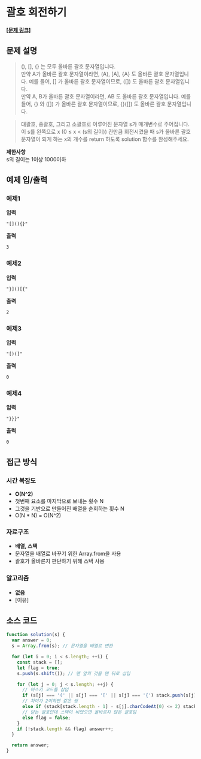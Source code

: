 # 괄호 회전하기

**[\[문제 링크\]](https://school.programmers.co.kr/learn/courses/30/lessons/76502)**

## 문제 설명

> (), [], {} 는 모두 올바른 괄호 문자열입니다.  
> 만약 A가 올바른 괄호 문자열이라면, (A), [A], {A} 도 올바른 괄호 문자열입니다. 예를 들어, [] 가 올바른 괄호 문자열이므로, ([]) 도 올바른 괄호 문자열입니다.  
> 만약 A, B가 올바른 괄호 문자열이라면, AB 도 올바른 괄호 문자열입니다. 예를 들어, {} 와 ([]) 가 올바른 괄호 문자열이므로, {}([]) 도 올바른 괄호 문자열입니다.

> 대괄호, 중괄호, 그리고 소괄호로 이루어진 문자열 s가 매개변수로 주어집니다. 이 s를 왼쪽으로 x (0 ≤ x < (s의 길이)) 칸만큼 회전시켰을 때 s가 올바른 괄호 문자열이 되게 하는 x의 개수를 return 하도록 solution 함수를 완성해주세요.

**제한사항**  
s의 길이는 1이상 1000이하

## 예제 입/출력

### 예제1

**입력**

```
"[](){}"
```

**출력**

```
3
```

### 예제2

**입력**

```
"}]()[{"
```

**출력**

```
2
```

### 예제3

**입력**

```
"[)(]"
```

**출력**

```
0
```

### 예제4

**입력**

```
"}}}"
```

**출력**

```
0
```

## 접근 방식

### 시간 복잡도

- **O(N^2)**
- 첫번째 요소를 마지막으로 보내는 횟수 N
- 그것을 기반으로 만들어진 배열을 순회하는 횟수 N
- O(N \* N) = O(N^2)

### 자료구조

- **배열, 스택**
- 문자열을 배열로 바꾸기 위한 Array.from을 사용
- 괄호가 올바른지 판단하기 위해 스택 사용

### 알고리즘

- **없음**
- [이유]

## 소스 코드

```javascript
function solution(s) {
  var answer = 0;
  s = Array.from(s); // 문자열을 배열로 변환

  for (let i = 0; i < s.length; ++i) {
    const stack = [];
    let flag = true;
    s.push(s.shift()); // 맨 앞의 것을 맨 뒤로 삽입

    for (let j = 0; j < s.length; ++j) {
      // 아스키 코드를 삽입
      if (s[j] === '(' || s[j] === '[' || s[j] === '{') stack.push(s[j].charCodeAt(0));
      // 차이가 2이하면 같은 쌍
      else if (stack[stack.length - 1] - s[j].charCodeAt(0) <= 2) stack.pop();
      // 닫는 괄호인데 스택이 비었으면 올바르지 않은 괄호임
      else flag = false;
    }
    if (!stack.length && flag) answer++;
  }

  return answer;
}
```
